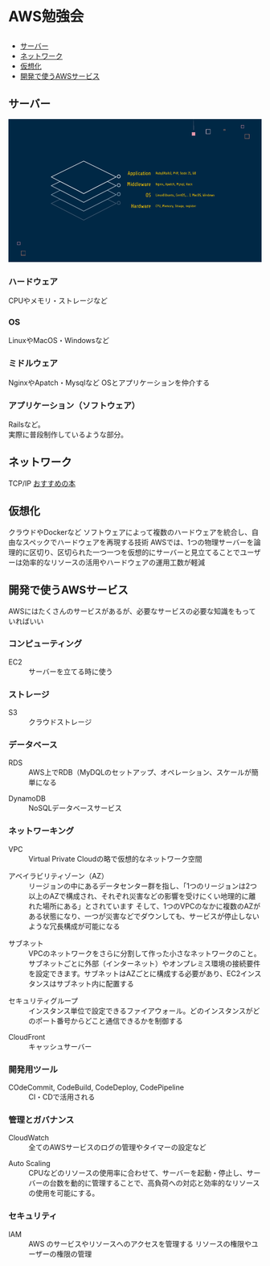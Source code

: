 # AWS勉強会

## 
- [サーバー](#サーバー)
- [ネットワーク](#ネットワーク)
- [仮想化](#仮想化)
- [開発で使うAWSサービス](#開発で使うAWSサービス)

## サーバー
<img src="./assets/server-layers.png" width="900">

### ハードウェア
CPUやメモリ・ストレージなど

### OS
LinuxやMacOS・Windowsなど

### ミドルウェア
NginxやApatch・Mysqlなど
OSとアプリケーションを仲介する

### アプリケーション（ソフトウェア）
Railsなど。  
実際に普段制作しているような部分。

## ネットワーク
TCP/IP
[おすすめの本](https://www.amazon.co.jp/%E3%83%9E%E3%82%B9%E3%82%BF%E3%83%AA%E3%83%B3%E3%82%B0TCP-IP%E2%80%95%E5%85%A5%E9%96%80%E7%B7%A8%E2%80%95-%E7%AC%AC6%E7%89%88-%E4%BA%95%E4%B8%8A-%E7%9B%B4%E4%B9%9F/dp/4274224473/ref=sr_1_1?__mk_ja_JP=%E3%82%AB%E3%82%BF%E3%82%AB%E3%83%8A&crid=3C5JC84P2CG3F&dchild=1&keywords=%E3%83%9E%E3%82%B9%E3%82%BF%E3%83%AA%E3%83%B3%E3%82%B0tcp%2Fip&qid=1611894050&sprefix=%E3%83%9E%E3%82%B9%E3%82%BF%E3%83%AA%E3%83%B3%E3%82%B0%2Caps%2C247&sr=8-1 "マスタリングTCP・IP")


## 仮想化
クラウドやDockerなど
ソフトウェアによって複数のハードウェアを統合し、自由なスペックでハードウェアを再現する技術
AWSでは、1つの物理サーバーを論理的に区切り、区切られた一つ一つを仮想的にサーバーと見立てることでユーザーは効率的なリソースの活用やハードウェアの運用工数が軽減


## 開発で使うAWSサービス
AWSにはたくさんのサービスがあるが、必要なサービスの必要な知識をもっていればいい

### コンピューティング
<dl>
  <dt>EC2</dt>
  <dd>サーバーを立てる時に使う</dd>
</dl> 

### ストレージ

<dl>
  <dt>S3</dt>
  <dd>クラウドストレージ</dd>
</dl> 

### データベース
<dl>
  <dt>RDS</dt>
  <dd>AWS上でRDB（MyDQLのセットアップ、オペレーション、スケールが簡単になる</dd>
</dl>
<dl>
  <dt>DynamoDB</dt>
  <dd>NoSQLデータベースサービス</dd>
</dl> 



### ネットワーキング
<dl>
  <dt>VPC</dt>
  <dd>Virtual Private Cloudの略で仮想的なネットワーク空間</dd>
</dl>
<dl>
  <dt>アベイラビリティゾーン（AZ）</dt>
  <dd>リージョンの中にあるデータセンター群を指し、「1つのリージョンは2つ以上のAZで構成され、それぞれ災害などの影響を受けにくい地理的に離れた場所にある」とされています 
そして、1つのVPCのなかに複数のAZがある状態になり、一つが災害などでダウンしても、サービスが停止しないような冗長構成が可能になる</dd>
</dl> 

<dl>
  <dt>サブネット</dt>
  <dd>VPCのネットワークをさらに分割して作った小さなネットワークのこと。
サブネットごとに外部（インターネット）やオンプレミス環境の接続要件を設定できます。サブネットはAZごとに構成する必要があり、EC2インスタンスはサブネット内に配置する</dd>
</dl>
<dl>
  <dt>セキュリティグループ</dt>
  <dd>インスタンス単位で設定できるファイアウォール。どのインスタンスがどのポート番号からどこと通信できるかを制御する</dd>
</dl> 

<dl>
  <dt>CloudFront</dt>
  <dd>キャッシュサーバー</dd>
</dl>

### 開発用ツール
<dl>
  <dt>COdeCommit, CodeBuild, CodeDeploy, CodePipeline</dt>
  <dd>CI・CDで活用される</dd>
</dl> 

### 管理とガバナンス
<dl>
  <dt>CloudWatch</dt>
  <dd>全てのAWSサービスのログの管理やタイマーの設定など</dd>
</dl>

<dl>
  <dt>Auto Scaling</dt>
  <dd>CPUなどのリソースの使用率に合わせて、サーバーを起動・停止し、サーバーの台数を動的に管理することで、高負荷への対応と効率的なリソースの使用を可能にする。</dd>
</dl> 

### セキュリティ
<dl>
  <dt>IAM</dt>
  <dd>AWS のサービスやリソースへのアクセスを管理する
リソースの権限やユーザーの権限の管理</dd>
</dl> 

